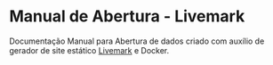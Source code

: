 # Manual de Abertura - Livemark

Documentação Manual para Abertura de dados criado com auxílio de gerador de site estático [Livemark](https://frictionlessdata.github.io/livemark-project) e Docker.


